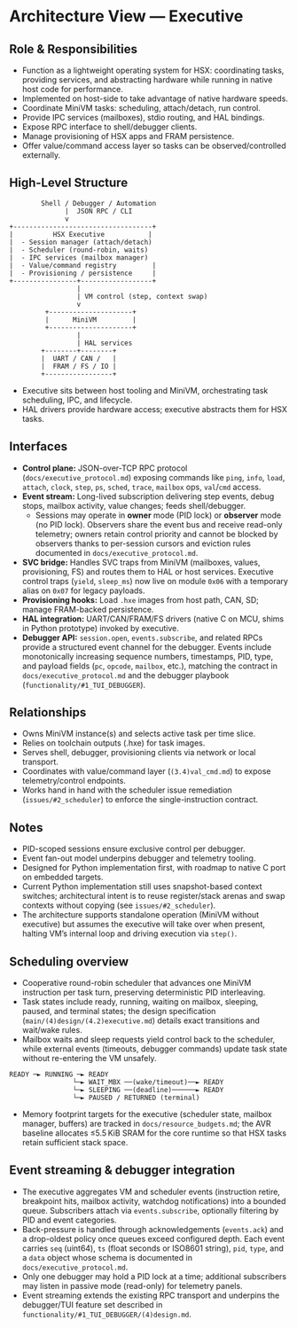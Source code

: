 # Architecture View — Executive

## Role & Responsibilities
- Function as a lightweight operating system for HSX: coordinating tasks, providing services, and abstracting hardware while running in native host code for performance.
- Implemented on host-side to take advantage of native hardware speeds.
- Coordinate MiniVM tasks: scheduling, attach/detach, run control.
- Provide IPC services (mailboxes), stdio routing, and HAL bindings.
- Expose RPC interface to shell/debugger clients.
- Manage provisioning of HSX apps and FRAM persistence.
- Offer value/command access layer so tasks can be observed/controlled externally.

## High-Level Structure
```
        Shell / Debugger / Automation
              |  JSON RPC / CLI
              v
+-----------------------------------+
|          HSX Executive           |
|  - Session manager (attach/detach)
|  - Scheduler (round-robin, waits)
|  - IPC services (mailbox manager)
|  - Value/command registry         |
|  - Provisioning / persistence     |
+----------------+------------------+
                 |
                 | VM control (step, context swap)
                 v
         +---------------------+
         |      MiniVM         |
         +---------------------+
                 |
                 | HAL services
        +--------+--------+
        |  UART / CAN /   |
        |  FRAM / FS / IO |
        +-----------------+
```
- Executive sits between host tooling and MiniVM, orchestrating task scheduling, IPC, and lifecycle.
- HAL drivers provide hardware access; executive abstracts them for HSX tasks.

## Interfaces
- **Control plane:** JSON-over-TCP RPC protocol (`docs/executive_protocol.md`) exposing commands like `ping`, `info`, `load`, `attach`, `clock`, `step`, `ps`, `sched`, `trace`, `mailbox` ops, `val`/`cmd` access.
- **Event stream:** Long-lived subscription delivering step events, debug stops, mailbox activity, value changes; feeds shell/debugger.
  - Sessions may operate in **owner** mode (PID lock) or **observer** mode (no PID lock). Observers share the event bus and receive read-only telemetry; owners retain control priority and cannot be blocked by observers thanks to per-session cursors and eviction rules documented in `docs/executive_protocol.md`.
- **SVC bridge:** Handles SVC traps from MiniVM (mailboxes, values, provisioning, FS) and routes them to HAL or host services. Executive control traps (`yield`, `sleep_ms`) now live on module `0x06` with a temporary alias on `0x07` for legacy payloads.
- **Provisioning hooks:** Load `.hxe` images from host path, CAN, SD; manage FRAM-backed persistence.
- **HAL integration:** UART/CAN/FRAM/FS drivers (native C on MCU, shims in Python prototype) invoked by executive.
- **Debugger API:** `session.open`, `events.subscribe`, and related RPCs provide a structured event channel for the debugger. Events include monotonically increasing sequence numbers, timestamps, PID, type, and payload fields (`pc`, `opcode`, `mailbox`, etc.), matching the contract in `docs/executive_protocol.md` and the debugger playbook (`functionality/#1_TUI_DEBUGGER`).

## Relationships
- Owns MiniVM instance(s) and selects active task per time slice.
- Relies on toolchain outputs (.hxe) for task images.
- Serves shell, debugger, provisioning clients via network or local transport.
- Coordinates with value/command layer (`(3.4)val_cmd.md`) to expose telemetry/control endpoints.
- Works hand in hand with the scheduler issue remediation (`issues/#2_scheduler`) to enforce the single-instruction contract.

## Notes
- PID-scoped sessions ensure exclusive control per debugger.
- Event fan-out model underpins debugger and telemetry tooling.
- Designed for Python implementation first, with roadmap to native C port on embedded targets.
- Current Python implementation still uses snapshot-based context switches; architectural intent is to reuse register/stack arenas and swap contexts without copying (see `issues/#2_scheduler`).
- The architecture supports standalone operation (MiniVM without executive) but assumes the executive will take over when present, halting VM’s internal loop and driving execution via `step()`.

## Scheduling overview
- Cooperative round-robin scheduler that advances one MiniVM instruction per task turn, preserving deterministic PID interleaving.
- Task states include ready, running, waiting on mailbox, sleeping, paused, and terminal states; the design specification (`main/(4)design/(4.2)executive.md`) details exact transitions and wait/wake rules.
- Mailbox waits and sleep requests yield control back to the scheduler, while external events (timeouts, debugger commands) update task state without re-entering the VM unsafely.
```
READY ─► RUNNING ─► READY
                └─► WAIT_MBX ──(wake/timeout)──► READY
                └─► SLEEPING ──(deadline)──────► READY
                └─► PAUSED / RETURNED (terminal)
```
- Memory footprint targets for the executive (scheduler state, mailbox manager, buffers) are tracked in `docs/resource_budgets.md`; the AVR baseline allocates ≤5.5 KiB SRAM for the core runtime so that HSX tasks retain sufficient stack space.

## Event streaming & debugger integration
- The executive aggregates VM and scheduler events (instruction retire, breakpoint hits, mailbox activity, watchdog notifications) into a bounded queue. Subscribers attach via `events.subscribe`, optionally filtering by PID and event categories.
- Back-pressure is handled through acknowledgements (`events.ack`) and a drop-oldest policy once queues exceed configured depth. Each event carries `seq` (uint64), `ts` (float seconds or ISO8601 string), `pid`, `type`, and a `data` object whose schema is documented in `docs/executive_protocol.md`.
- Only one debugger may hold a PID lock at a time; additional subscribers may listen in passive mode (read-only) for telemetry panels.
- Event streaming extends the existing RPC transport and underpins the debugger/TUI feature set described in `functionality/#1_TUI_DEBUGGER/(4)design.md`.

